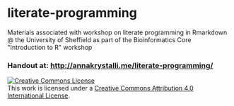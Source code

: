 # literate-programming
Materials associated with workshop on literate programming in Rmarkdown @ the University of Sheffield as part of the Bioinformatics Core "Introduction to R" workshop


### Handout at: <http://annakrystalli.me/literate-programming/>


<a rel="license" href="http://creativecommons.org/licenses/by/4.0/"><img alt="Creative Commons License" style="border-width:0" src="https://i.creativecommons.org/l/by/4.0/88x31.png" /></a><br />This work is licensed under a <a rel="license" href="http://creativecommons.org/licenses/by/4.0/">Creative Commons Attribution 4.0 International License</a>.
